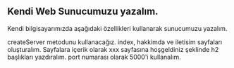 ## Kendi Web Sunucumuzu yazalım.

Kendi bilgisayarımızda aşağıdaki özellikleri kullanarak sunucumuzu yazalım.

createServer metodunu kullanacağız.
index, hakkimda ve iletisim sayfaları oluşturalım.
Sayfalara içerik olarak xxx sayfasına hoşgeldiniz şeklinde h2 başlıkları yazdıralım.
port numarası olarak 5000'i kullanalım.
